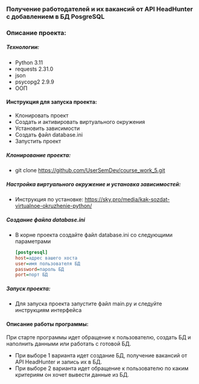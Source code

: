 ### Получение работодателей и их вакансий от API HeadHunter с добавлением в БД PosgreSQL

### Описание проекта:

##### Технологии:
- Python 3.11
- requests 2.31.0
- json
- psycopg2 2.9.9
- ООП

#### Инструкция для запуска проекта:
- Клонировать проект
- Создать и активировать виртуального окружения
- Установить зависимости
- Создать файл database.ini
- Запустить проект

##### Клонирование проекта:
- git clone https://github.com/UserSemDev/course_work_5.git

##### Настройка виртуального окружение и установка зависимостей:
- Инструкция по установке: https://sky.pro/media/kak-sozdat-virtualnoe-okruzhenie-python/

##### Создание файла database.ini
- В корне проекта создайте файл database.ini со следующими параметрами
    ``` ini
    [postgresql]
    host=адрес вашего хоста
    user=имя пользователя БД
    password=пароль БД
    port=порт БД
    ```

##### Запуск проекта:
- Для запуска проекта запустите файл main.py и следуйте инструкциям интерфейса

#### Описание работы программы:
При старте программы идет обращение к пользователю, создать БД и наполнить данными или работать с готовой БД.
- При выборе 1 варианта идет создание БД, получение вакансий от API HeadHunter и запись их в БД.
- При выборе 2 варианта идет обращение к пользователю по каким критериям он хочет вывести данные из БД.